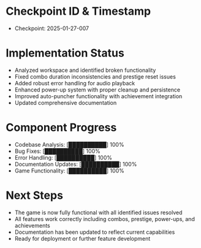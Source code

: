 # Checkpoint ID & Timestamp

- Checkpoint: 2025-01-27-007

# Implementation Status

- Analyzed workspace and identified broken functionality
- Fixed combo duration inconsistencies and prestige reset issues
- Added robust error handling for audio playback
- Enhanced power-up system with proper cleanup and persistence
- Improved auto-puncher functionality with achievement integration
- Updated comprehensive documentation

# Component Progress

- Codebase Analysis: [██████████] 100%
- Bug Fixes: [██████████] 100%
- Error Handling: [██████████] 100%
- Documentation Updates: [██████████] 100%
- Game Functionality: [██████████] 100%

# Next Steps

- The game is now fully functional with all identified issues resolved
- All features work correctly including combos, prestige, power-ups, and achievements
- Documentation has been updated to reflect current capabilities
- Ready for deployment or further feature development